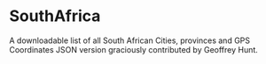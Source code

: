 # SouthAfrica
A downloadable list of all South African Cities, provinces and GPS Coordinates
JSON version graciously contributed by Geoffrey Hunt. 
